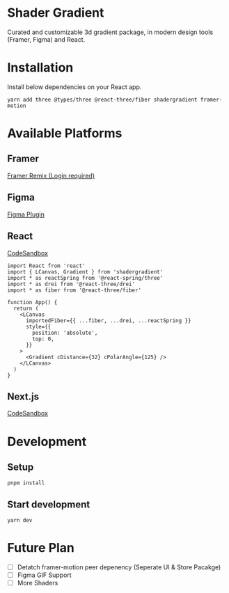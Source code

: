 # Shader Gradient

Curated and customizable 3d gradient package, in modern design tools (Framer, Figma) and React.

# Installation

Install below dependencies on your React app.

```
yarn add three @types/three @react-three/fiber shadergradient framer-motion
```

# Available Platforms

## Framer

[Framer Remix (Login required)](https://framer.com/projects/new?duplicate=sJitbgOn6on6Savojbyk)

## Figma

[Figma Plugin](https://www.figma.com/community/plugin/1203016883447870818)

## React

[CodeSandbox](https://codesandbox.io/s/github/ruucm/shadergradient/tree/main/apps/example-cra)

```tsx
import React from 'react'
import { LCanvas, Gradient } from 'shadergradient'
import * as reactSpring from '@react-spring/three'
import * as drei from '@react-three/drei'
import * as fiber from '@react-three/fiber'

function App() {
  return (
    <LCanvas
      importedFiber={{ ...fiber, ...drei, ...reactSpring }}
      style={{
        position: 'absolute',
        top: 0,
      }}
    >
      <Gradient cDistance={32} cPolarAngle={125} />
    </LCanvas>
  )
}
```

## Next.js

[CodeSandbox](https://codesandbox.io/p/sandbox/zjxeci?file=%2Fsrc%2Fpages%2Findex.jsx)

# Development

## Setup

```
pnpm install
```

## Start development

```
yarn dev
```

# Future Plan

- [ ] Detatch framer-motion peer depenency (Seperate UI & Store Pacakge)
- [ ] Figma GIF Support
- [ ] More Shaders

